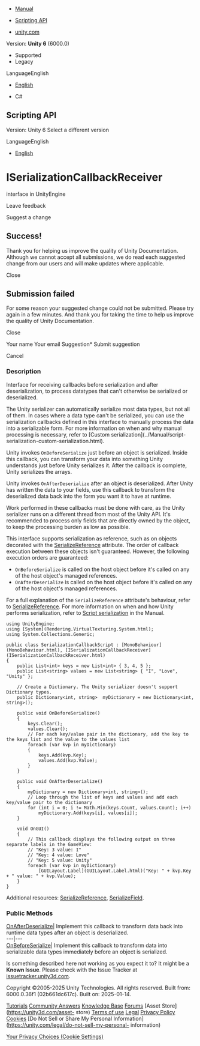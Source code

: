 [ ]()

  * [Manual](../Manual/index.html)
  * [Scripting API](../ScriptReference/index.html)

  * [unity.com](https://unity.com/)

Version: **Unity 6** (6000.0)

  * Supported
  * Legacy

LanguageEnglish

  * [English]()

  * C#

[ ](https://docs.unity3d.com)

## Scripting API

Version: Unity 6 Select a different version

LanguageEnglish

  * [English]()

# ISerializationCallbackReceiver

interface in UnityEngine

Leave feedback

Suggest a change

## Success!

Thank you for helping us improve the quality of Unity Documentation. Although
we cannot accept all submissions, we do read each suggested change from our
users and will make updates where applicable.

Close

## Submission failed

For some reason your suggested change could not be submitted. Please <a>try
again</a> in a few minutes. And thank you for taking the time to help us
improve the quality of Unity Documentation.

Close

Your name Your email Suggestion* Submit suggestion

Cancel

[ ]()

### Description

Interface for receiving callbacks before serialization and after
deserialization, to process datatypes that can't otherwise be serialized or
deserialized.

The Unity serializer can automatically serialize most data types, but not all
of them. In cases where a data type can't be serialized, you can use the
serialization callbacks defined in this interface to manually process the data
into a serializable form. For more information on when and why manual
processing is necessary, refer to [Custom serialization](../Manual/script-
serialization-custom-serialization.html).  
  
Unity invokes `OnBeforeSerialize` just before an object is serialized. Inside
this callback, you can transform your data into something Unity understands
just before Unity serializes it. After the callback is complete, Unity
serializes the arrays.  
  
Unity invokes `OnAfterDeserialize` after an object is deserialized. After
Unity has written the data to your fields, use this callback to transform the
deserialized data back into the form you want it to have at runtime.  
  
Work performed in these callbacks must be done with care, as the Unity
serializer runs on a different thread from most of the Unity API. It's
recommended to process only fields that are directly owned by the object, to
keep the processing burden as low as possible.  
  
This interface supports serialization as reference, such as on objects
decorated with the [SerializeReference](SerializeReference.html) attribute.
The order of callback execution between these objects isn't guaranteed.
However, the following execution orders are guaranteed:

  * `OnBeforeSerialize` is called on the host object before it's called on any of the host object's managed references.
  * `OnAfterDeserialize` is called on the host object before it's called on any of the host object's managed references.

For a full explanation of the `SerializeReference` attribute's behaviour,
refer to [SerializeReference](SerializeReference.html). For more information
on when and how Unity performs serialization, refer to [Script
serialization](../Manual/script-serialization.html) in the Manual.

    
    
    using UnityEngine;
    using [System](Rendering.VirtualTexturing.System.html);
    using System.Collections.Generic;  
      
    public class SerializationCallbackScript : [MonoBehaviour](MonoBehaviour.html), [ISerializationCallbackReceiver](ISerializationCallbackReceiver.html)
    {
        public List<int> keys = new List<int> { 3, 4, 5 };
        public List<string> values = new List<string> { "I", "Love", "Unity" };  
      
        // Create a Dictionary. The Unity serializer doesn't support Dictionary types.
        public Dictionary<int, string>  myDictionary = new Dictionary<int, string>();  
      
        public void OnBeforeSerialize()
        {
            keys.Clear();
            values.Clear();
            // For each key/value pair in the dictionary, add the key to the keys list and the value to the values list
            foreach (var kvp in myDictionary)
            {
                keys.Add(kvp.Key);
                values.Add(kvp.Value);
            }
        }  
      
        public void OnAfterDeserialize()
        {
            myDictionary = new Dictionary<int, string>();
            // Loop through the list of keys and values and add each key/value pair to the dictionary
            for (int i = 0; i != Math.Min(keys.Count, values.Count); i++)
                myDictionary.Add(keys[i], values[i]);
        }  
      
        void OnGUI()
        {
            // This callback displays the following output on three separate labels in the GameView:
            // "Key: 3 value: I"
            // "Key: 4 value: Love"
            // "Key: 5 value: Unity"
            foreach (var kvp in myDictionary)
                [GUILayout.Label](GUILayout.Label.html)("Key: " + kvp.Key + " value: " + kvp.Value);
        }
    }
    

Additional resources: [SerializeReference](SerializeReference.html),
[SerializeField](SerializeField.html).

### Public Methods

[OnAfterDeserialize](ISerializationCallbackReceiver.OnAfterDeserialize.html)|
Implement this callback to transform data back into runtime data types after
an object is deserialized.  
---|---  
[OnBeforeSerialize](ISerializationCallbackReceiver.OnBeforeSerialize.html)|
Implement this callback to transform data into serializable data types
immediately before an object is serialized.  
  
Is something described here not working as you expect it to? It might be a
**Known Issue**. Please check with the Issue Tracker at
[issuetracker.unity3d.com](https://issuetracker.unity3d.com).

Copyright ©2005-2025 Unity Technologies. All rights reserved. Built from:
6000.0.36f1 (02b661dc617c). Built on: 2025-01-14.

[Tutorials](https://unity3d.com/learn) [Community
Answers](https://answers.unity3d.com) [Knowledge
Base](https://support.unity3d.com/hc/en-us)
[Forums](https://forum.unity3d.com) [Asset Store](https://unity3d.com/asset-
store) [Terms of use](https://docs.unity3d.com/Manual/TermsOfUse.html)
[Legal](https://unity.com/legal) [Privacy
Policy](https://unity.com/legal/privacy-policy)
[Cookies](https://unity.com/legal/cookie-policy) [Do Not Sell or Share My
Personal Information](https://unity.com/legal/do-not-sell-my-personal-
information)

[Your Privacy Choices (Cookie Settings)](javascript:void\(0\);)

